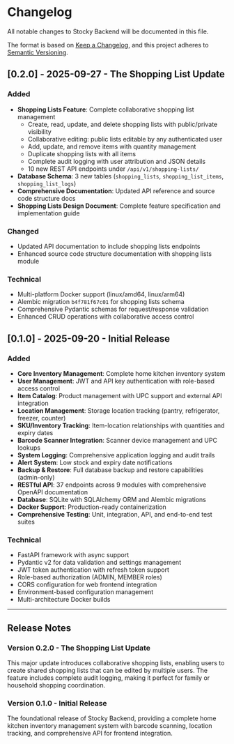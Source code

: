 # Changelog

All notable changes to Stocky Backend will be documented in this file.

The format is based on [Keep a Changelog](https://keepachangelog.com/en/1.0.0/),
and this project adheres to [Semantic Versioning](https://semver.org/spec/v2.0.0.html).

## [0.2.0] - 2025-09-27 - The Shopping List Update

### Added
- **Shopping Lists Feature**: Complete collaborative shopping list management
  - Create, read, update, and delete shopping lists with public/private visibility
  - Collaborative editing: public lists editable by any authenticated user
  - Add, update, and remove items with quantity management
  - Duplicate shopping lists with all items
  - Complete audit logging with user attribution and JSON details
  - 10 new REST API endpoints under `/api/v1/shopping-lists/`
- **Database Schema**: 3 new tables (`shopping_lists`, `shopping_list_items`, `shopping_list_logs`)
- **Comprehensive Documentation**: Updated API reference and source code structure docs
- **Shopping Lists Design Document**: Complete feature specification and implementation guide

### Changed
- Updated API documentation to include shopping lists endpoints
- Enhanced source code structure documentation with shopping lists module

### Technical
- Multi-platform Docker support (linux/amd64, linux/arm64)
- Alembic migration `b4f781f67c01` for shopping lists schema
- Comprehensive Pydantic schemas for request/response validation
- Enhanced CRUD operations with collaborative access control

## [0.1.0] - 2025-09-20 - Initial Release

### Added
- **Core Inventory Management**: Complete home kitchen inventory system
- **User Management**: JWT and API key authentication with role-based access control
- **Item Catalog**: Product management with UPC support and external API integration
- **Location Management**: Storage location tracking (pantry, refrigerator, freezer, counter)
- **SKU/Inventory Tracking**: Item-location relationships with quantities and expiry dates
- **Barcode Scanner Integration**: Scanner device management and UPC lookups
- **System Logging**: Comprehensive application logging and audit trails
- **Alert System**: Low stock and expiry date notifications
- **Backup & Restore**: Full database backup and restore capabilities (admin-only)
- **RESTful API**: 37 endpoints across 9 modules with comprehensive OpenAPI documentation
- **Database**: SQLite with SQLAlchemy ORM and Alembic migrations
- **Docker Support**: Production-ready containerization
- **Comprehensive Testing**: Unit, integration, API, and end-to-end test suites

### Technical
- FastAPI framework with async support
- Pydantic v2 for data validation and settings management
- JWT token authentication with refresh token support
- Role-based authorization (ADMIN, MEMBER roles)
- CORS configuration for web frontend integration
- Environment-based configuration management
- Multi-architecture Docker builds

---

## Release Notes

### Version 0.2.0 - The Shopping List Update
This major update introduces collaborative shopping lists, enabling users to create shared shopping lists that can be edited by multiple users. The feature includes complete audit logging, making it perfect for family or household shopping coordination.

### Version 0.1.0 - Initial Release  
The foundational release of Stocky Backend, providing a complete home kitchen inventory management system with barcode scanning, location tracking, and comprehensive API for frontend integration.